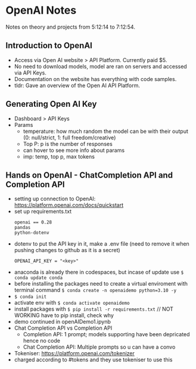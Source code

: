 # OpenAI Notes

Notes on theory and projects from 5:12:14 to 7:12:54.

## Introduction to OpenAI 
- Access via Open AI website > API Platform. Currently paid $5.
- No need to download models, model are ran on servers and accessed via API Keys.
- Documentation on the website has everything with code samples.
- tldr: Gave an overview of the Open AI API Platform.

## Generating Open AI Key
- Dashboard > API Keys
- Params
    - temperature: how much random the model can be with their output (0: null/strict, 1: full freedom/creative)
    - Top P: p is the number of responses
    - can hover to see more info about params
    - imp: temp, top p, max tokens

## Hands on OpenAI - ChatCompletion API and Completion API
- setting up connection to OpenAI: https://platform.openai.com/docs/quickstart
- set up requirements.txt
    ```
    openai == 0.28
    pandas
    python-dotenv
    ```
- dotenv to put the API key in it, make a .env file (need to remove it when pushing changes to github as it is a secret)
    ```
    OPENAI_API_KEY = "<key>"
    ```
- anaconda is already there in codespaces, but incase of update use `$ conda update conda`
- before installing the packages need to create a virtual enviroment with terminal command `$ conda create -n openaidemo python=3.10 -y`
- `$ conda init`
- activate env with `$ conda activate openaidemo`
- install packages with `$ pip install -r requirements.txt` // NOT WORKING have to pip install, check why
- demo continued in openAIDemo1.ipynb
- Chat Completion API vs Completion API
    - Completion API: 1 prompt; models supporting have been depricated hence no code
    - Chat Completion API: Multiple prompts so u can have a convo
- Tokeniser: https://platform.openai.com/tokenizer
- charged according to #tokens and they use tokeniser to use this


